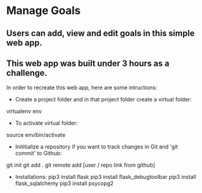 # Manage Goals

## Users can add, view and edit goals in this simple web app.

## This web app was built under 3 hours as a challenge.

In order to recreate this web app, here are some intructions:

- Create a project folder and in that project folder create a virtual folder:

virtualenv env

- To activate virtual folder:

source env/bin/activate

- Inititialize a repository if you want to track changes in Git and 'git commit' to Github:

git init
git add .
git remote add [user / repo link from github]

- Installations:
pip3 install flask
pip3 install flask_debugtoolbar
pip3 install flask_sqlalchemy
pip3 install psycopg2
